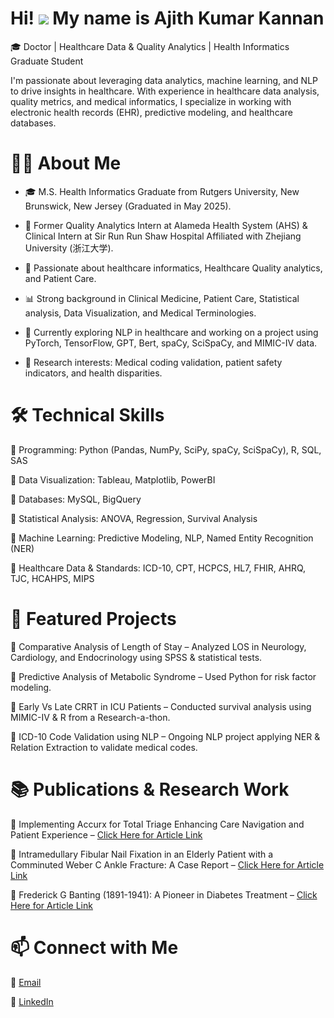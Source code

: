 Hi! ![](https://user-images.githubusercontent.com/18350557/176309783-0785949b-9127-417c-8b55-ab5a4333674e.gif) My name is Ajith Kumar Kannan
==========================================================================================================================================
🎓 Doctor | Healthcare Data & Quality Analytics | Health Informatics Graduate Student

I'm passionate about leveraging data analytics, machine learning, and NLP to drive insights in healthcare. With experience in healthcare data analysis, quality metrics, and medical informatics, I specialize in working with electronic health records (EHR), predictive modeling, and healthcare databases.

# 👨‍💻 About Me

* 🎓 M.S. Health Informatics Graduate from Rutgers University, New Brunswick, New Jersey (Graduated in May 2025). 

* 🏥 Former Quality Analytics Intern at Alameda Health System (AHS) & Clinical Intern at Sir Run Run Shaw Hospital Affiliated with Zhejiang University (浙江大学).

* 🔬 Passionate about healthcare informatics, Healthcare Quality analytics, and Patient Care.

* 📊 Strong background in Clinical Medicine, Patient Care, Statistical analysis, Data Visualization, and Medical Terminologies.

* 🤖 Currently exploring NLP in healthcare and working on a project using PyTorch, TensorFlow, GPT, Bert, spaCy, SciSpaCy, and MIMIC-IV data.

* 📍 Research interests: Medical coding validation, patient safety indicators, and health disparities.

# 🛠️ Technical Skills

🔹 Programming: Python (Pandas, NumPy, SciPy, spaCy, SciSpaCy), R, SQL, SAS

🔹 Data Visualization: Tableau, Matplotlib, PowerBI

🔹 Databases: MySQL, BigQuery

🔹 Statistical Analysis: ANOVA, Regression, Survival Analysis

🔹 Machine Learning: Predictive Modeling, NLP, Named Entity Recognition (NER)

🔹 Healthcare Data & Standards: ICD-10, CPT, HCPCS, HL7, FHIR, AHRQ, TJC, HCAHPS, MIPS

# 🚀 Featured Projects

📌 Comparative Analysis of Length of Stay – Analyzed LOS in Neurology, Cardiology, and Endocrinology using SPSS & statistical tests.

📌 Predictive Analysis of Metabolic Syndrome – Used Python for risk factor modeling.

📌 Early Vs Late CRRT in ICU Patients – Conducted survival analysis using MIMIC-IV & R from a Research-a-thon.

📌 ICD-10 Code Validation using NLP – Ongoing NLP project applying NER & Relation Extraction to validate medical codes.


# 📚 Publications & Research Work

📝 Implementing Accurx for Total Triage Enhancing Care Navigation and Patient Experience – [Click Here for Article Link](https://www.cureus.com/articles/328144-implementing-accurx-for-total-triage-enhancing-care-navigation-and-patient-experience#!/)

📝 Intramedullary Fibular Nail Fixation in an Elderly Patient with a Comminuted Weber C Ankle Fracture: A Case Report – [Click Here for Article Link](https://jocr.co.in/wp/2025/06/01/intramedullary-fibular-nail-fixation-in-an-elderly-patient-with-a-comminuted-weber-c-ankle-fracture-a-case-report/) 

📝 Frederick G Banting (1891-1941): A Pioneer in Diabetes Treatment – [Click Here for Article Link](https://www.cureus.com/articles/290762#!/)

# 📫 Connect with Me

📧 [Email](mailto:ajith.kumar760@gmail.com)

💼 [LinkedIn](https://www.linkedin.com/in/ajithkumarkannan/)
